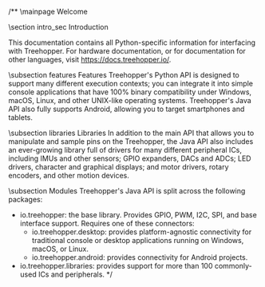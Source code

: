 /** 
\mainpage Welcome

\section intro_sec Introduction

This documentation contains all Python-specific information for interfacing with Treehopper. For hardware documentation, or for documentation for other languages, visit <a href="https://docs.treehopper.io/">https://docs.treehopper.io/</a>.


\subsection features Features
Treehopper's Python API is designed to support many different execution contexts; you can integrate it into simple console applications that have 100% binary compatibility under Windows, macOS, Linux, and other UNIX-like operating systems. Treehopper's Java API also fully supports Android, allowing you to target smartphones and tablets.

\subsection libraries Libraries
In addition to the main API that allows you to manipulate and sample pins on the Treehopper, the Java API also includes an ever-growing library full of drivers for many different peripheral ICs, including IMUs and other sensors; GPIO expanders, DACs and ADCs; LED drivers, character and graphical displays; and motor drivers, rotary encoders, and other motion devices.

\subsection Modules
Treehopper's Java API is split across the following packages:
- io.treehopper: the base library. Provides GPIO, PWM, I2C, SPI, and base interface support. Requires one of these connectors:
    - io.treehopper.desktop: provides platform-agnostic connectivity for traditional console or desktop applications running on Windows, macOS, or Linux.
    - io.treehopper.android: provides connectivity for Android projects.
- io.treehopper.libraries: provides support for more than 100 commonly-used ICs and peripherals.
*/